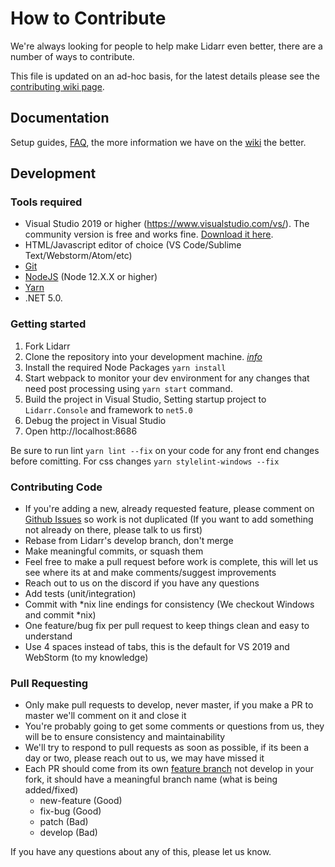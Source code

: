 # How to Contribute #

We're always looking for people to help make Lidarr even better, there are a number of ways to contribute.

This file is updated on an ad-hoc basis, for the latest details please see the [contributing wiki page](https://wiki.servarr.com/lidarr/contributing).

## Documentation ##
Setup guides, [FAQ](https://wiki.servarr.com/lidarr/faq), the more information we have on the [wiki](https://wiki.servarr.com/lidarr) the better.

## Development ##

### Tools required ###
- Visual Studio 2019 or higher (https://www.visualstudio.com/vs/).  The community version is free and works fine. [Download it here](https://www.visualstudio.com/downloads/).
- HTML/Javascript editor of choice (VS Code/Sublime Text/Webstorm/Atom/etc)
- [Git](https://git-scm.com/downloads)
- [NodeJS](https://nodejs.org/en/download/) (Node 12.X.X or higher)
- [Yarn](https://yarnpkg.com/)
- .NET 5.0. 

### Getting started ###

1. Fork Lidarr
2. Clone the repository into your development machine. [*info*](https://docs.github.com/en/get-started/quickstart/fork-a-repo)
3. Install the required Node Packages `yarn install`
4. Start webpack to monitor your dev environment for any changes that need post processing using `yarn start` command.
5. Build the project in Visual Studio, Setting startup project to `Lidarr.Console` and framework to `net5.0`
6. Debug the project in Visual Studio
7. Open http://localhost:8686

Be sure to run lint `yarn lint --fix` on your code for any front end changes before comitting.
For css changes `yarn stylelint-windows --fix`

### Contributing Code ###
- If you're adding a new, already requested feature, please comment on [Github Issues](https://github.com/lidarr/Lidarr/issues "Github Issues") so work is not duplicated (If you want to add something not already on there, please talk to us first)
- Rebase from Lidarr's develop branch, don't merge
- Make meaningful commits, or squash them
- Feel free to make a pull request before work is complete, this will let us see where its at and make comments/suggest improvements
- Reach out to us on the discord if you have any questions
- Add tests (unit/integration)
- Commit with *nix line endings for consistency (We checkout Windows and commit *nix)
- One feature/bug fix per pull request to keep things clean and easy to understand
- Use 4 spaces instead of tabs, this is the default for VS 2019 and WebStorm (to my knowledge)

### Pull Requesting ###
- Only make pull requests to develop, never master, if you make a PR to master we'll comment on it and close it
- You're probably going to get some comments or questions from us, they will be to ensure consistency and maintainability
- We'll try to respond to pull requests as soon as possible, if its been a day or two, please reach out to us, we may have missed it
- Each PR should come from its own [feature branch](http://martinfowler.com/bliki/FeatureBranch.html) not develop in your fork, it should have a meaningful branch name (what is being added/fixed)
  - new-feature (Good)
  - fix-bug (Good)
  - patch (Bad)
  - develop (Bad)

If you have any questions about any of this, please let us know.

